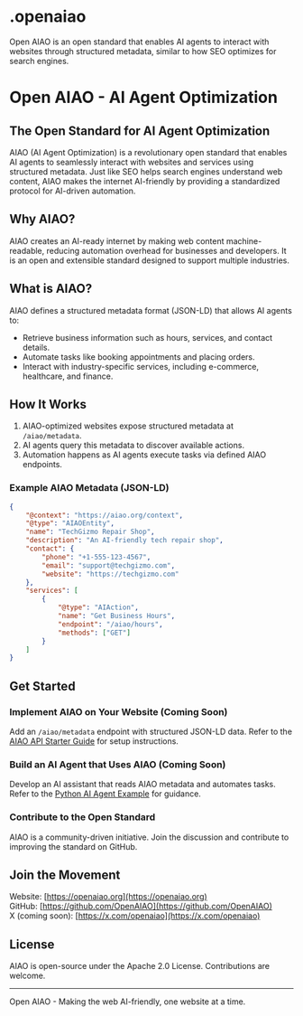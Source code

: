 # .openaiao
Open AIAO is an open standard that enables AI agents to interact with websites through structured metadata, similar to how SEO optimizes for search engines.

# Open AIAO - AI Agent Optimization

## The Open Standard for AI Agent Optimization
AIAO (AI Agent Optimization) is a revolutionary open standard that enables AI agents to seamlessly interact with websites and services using structured metadata. Just like SEO helps search engines understand web content, AIAO makes the internet AI-friendly by providing a standardized protocol for AI-driven automation.

## Why AIAO?
AIAO creates an AI-ready internet by making web content machine-readable, reducing automation overhead for businesses and developers. It is an open and extensible standard designed to support multiple industries.

## What is AIAO?
AIAO defines a structured metadata format (JSON-LD) that allows AI agents to:
- Retrieve business information such as hours, services, and contact details.
- Automate tasks like booking appointments and placing orders.
- Interact with industry-specific services, including e-commerce, healthcare, and finance.

## How It Works
1. AIAO-optimized websites expose structured metadata at `/aiao/metadata`.
2. AI agents query this metadata to discover available actions.
3. Automation happens as AI agents execute tasks via defined AIAO endpoints.

### Example AIAO Metadata (JSON-LD)
```json
{
    "@context": "https://aiao.org/context",
    "@type": "AIAOEntity",
    "name": "TechGizmo Repair Shop",
    "description": "An AI-friendly tech repair shop",
    "contact": {
        "phone": "+1-555-123-4567",
        "email": "support@techgizmo.com",
        "website": "https://techgizmo.com"
    },
    "services": [
        {
            "@type": "AIAction",
            "name": "Get Business Hours",
            "endpoint": "/aiao/hours",
            "methods": ["GET"]
        }
    ]
}
```

## Get Started
### Implement AIAO on Your Website (Coming Soon)
Add an `/aiao/metadata` endpoint with structured JSON-LD data. Refer to the [AIAO API Starter Guide](https://github.com/OpenAIAO/docs) for setup instructions.

### Build an AI Agent that Uses AIAO (Coming Soon)
Develop an AI assistant that reads AIAO metadata and automates tasks. Refer to the [Python AI Agent Example](https://github.com/OpenAIAO/ai-agent) for guidance.

### Contribute to the Open Standard
AIAO is a community-driven initiative. Join the discussion and contribute to improving the standard on GitHub.

## Join the Movement
Website: [https://openaiao.org](https://openaiao.org)  
GitHub: [https://github.com/OpenAIAO](https://github.com/OpenAIAO)  
X (coming soon): [https://x.com/openaiao](https://x.com/openaiao)  

## License
AIAO is open-source under the Apache 2.0 License. Contributions are welcome.

---
Open AIAO - Making the web AI-friendly, one website at a time.
